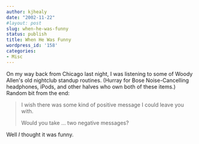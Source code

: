 ```yaml
---
author: kjhealy
date: "2002-11-22"
#layout: post
slug: when-he-was-funny
status: publish
title: When He Was Funny
wordpress_id: '158'
categories:
- Misc
---
```


On my way back from Chicago last night, I was listening to some of Woody Allen's old nightclub standup routines. (Hurray for Bose Noise-Cancelling headphones, iPods, and other halves who own both of these items.) Random bit from the end:

> I wish there was some kind of positive message I could leave you with.
>
> Would you take … two negative messages?

Well *I* thought it was funny.
